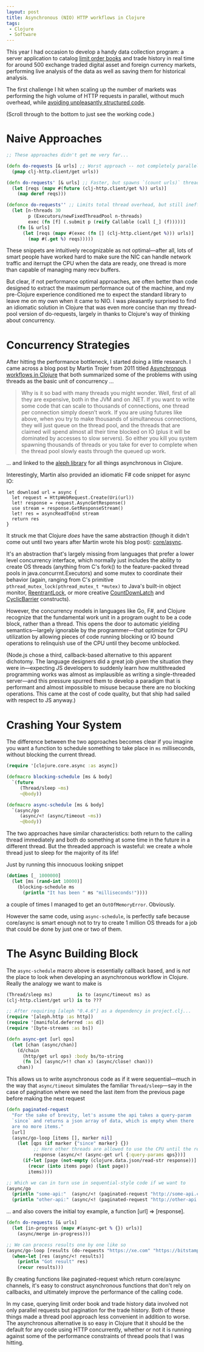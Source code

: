 ```yaml
---
layout: post
title: Asynchronous (NIO) HTTP workflows in Clojure
tags:
 - Clojure
 - Software
---
```


This year I had occasion to develop a handy data collection program: a server application to catalog [limit order books](https://www.investopedia.com/terms/l/limitorderbook.asp) and trade history in real time for around 500 exchange traded digital asset and foreign currency markets, performing live analysis of the data as well as saving them for historical analysis.

The first challenge I hit when scaling up the number of markets was performing the high volume of HTTP requests in parallel, without much overhead, while [avoiding unpleasantly structured code](http://callbackhell.com/).  

(Scroll through to the bottom to just see the working code.)

Naive Approaches
===

```clojure
;; These approaches didn't get me very far...

(defn do-requests [& urls] ;; Worst approach -- not completely parallel
  (pmap clj-http.client/get urls))

(defn do-requests' [& urls] ;; Faster, but spawns `(count urls)` threads
  (let [reqs (mapv #(future (clj-http.client/get %)) urls)]
    (map deref reqs)))

(defonce do-requests'' ;; Limits total thread overhead, but still inefficient
  (let [n-threads 30
        p (Executors/newFixedThreadPool n-threads)
        exec (fn [f] (.submit p (reify Callable (call [_] (f)))))]
    (fn [& urls]
      (let [reqs (mapv #(exec (fn [] (clj-http.client/get %))) urls)]
        (map #(.get %) reqs)))))
```

These snippets are intuitively recognizable as not optimal—after all, lots of smart people have worked hard to make sure the NIC can handle network traffic and iterrupt the CPU when the data are ready, one thread is more than capable of managing many recv buffers. 

But clear, if not performance optimal approaches, are often better than code designed to extract the maximum performance out of the machine, and my pre-Clojure experience conditioned me to expect the standard library to leave me on my own when it came to NIO. I was pleasantly surprised to find an idiomatic solution in Clojure that was even more concise than my thread-pool version of do-requests, largely in thanks to Clojure's way of thinking about concurrency.

Concurrency Strategies
===

After hitting the performance bottleneck, I started doing a little research. I came across a blog post by Martin Trojer from 2011 titled [Asynchronous workflows in Clojure](http://martintrojer.github.io/clojure/2011/12/22/asynchronous-workflows-in-clojure) that both summarized some of the problems with using threads as the basic unit of concurrency ...

> Why is it so bad with many threads you might wonder. Well, first of all they are expensive, both in the JVM and on .NET. If you want to write some code that can scale to thousands of connections, one thread per connection simply doesn’t work. If you are using futures like above, when you try to make thousands of simultaneous connections, they will just queue on the thread pool, and the threads that are claimed will spend almost all their time blocked on IO (plus it will be dominated by accesses to slow servers). So either you kill you system spawning thousands of threads or you take for ever to complete when the thread pool slowly easts through the queued up work.

... and linked to the [aleph library](https://github.com/ztellman/aleph) for all things asynchronous in Clojure.

Interestingly, Martin also provided an idiomatic F# code snippet for async IO:

```f#
let download url = async {
  let request = HttpWebRequest.Create(Uri(url))
  let! response = request.AsyncGetResponse()
  use stream = response.GetResponseStream()
  let! res = asyncReadToEnd stream
  return res
}
```

It struck me that Clojure _does_ have the same abstraction (though it didn't come out until two years after Martin wrote his blog post): [core/async](https://github.com/clojure/core.async). 

It's an abstraction that's largely missing from languages that prefer a lower level concurrency interface, which normally just includes the ability to create OS threads (anything from C's fork() to the feature-packed thread pools in java.concurrnt.Executors) and some mutex to coordinate their behavior (again, ranging from C's primitive `pthread_mutex_lock(pthread_mutex_t *mutex)` to Java's built-in object monitor, [ReentrantLock](https://docs.oracle.com/javase/7/docs/api/java/util/concurrent/locks/ReentrantLock.html), or more creative [CountDownLatch](https://docs.oracle.com/javase/7/docs/api/java/util/concurrent/CountDownLatch.html) and [CyclicBarrier](https://docs.oracle.com/javase/8/docs/api/?java/util/concurrent/package-summary.html) constructs).

However, the concurrency models in languages like Go, F#, and Clojure recognize that the fundamental work unit in a program ought to be a code block, rather than a thread. This opens the door to automatic yielding semantics—largely ignorable by the programmer—that optimize for CPU utilization by allowing pieces of code running blocking or IO bound operations to relinquish use of the CPU until they become unblocked.

(Node.js chose a third, callback-based alternative to this apparent dichotomy. The language designers did a great job given the situation they were in—expecting JS developers to suddenly learn how multithreaded programming works was almost as implausible as writing a single-threaded server—and this pressure spurred them to develop a paradigm that is performant and almost impossible to misuse because there are no blocking operations. This came at the cost of code quality, but that ship had sailed with respect to JS anyway.)

Crashing Your System
===

The difference between the two approaches becomes clear if you imagine you want a function to schedule something to take place in `ms` milliseconds, without blocking the current thread.

```clojure
(require '[clojure.core.async :as async])

(defmacro blocking-schedule [ms & body]
  `(future 
     (Thread/sleep ~ms) 
     ~@body))

(defmacro async-schedule [ms & body]
  `(async/go 
     (async/<! (async/timeout ~ms))
     ~@body))
```

The two approaches have similar characteristics: both return to the calling thread immediately and both do something at some time in the future in a different thread. But the threaded approach is wasteful: we create a whole thread just to sleep for the majority of its life!

Just by running this innocuous looking snippet

```clojure
(dotimes [_ 1000000]
  (let [ms (rand-int 10000)]
    (blocking-schedule ms 
      (println "It has been " ms "milliseconds!"))))
```

a couple of times I managed to get an `OutOfMemoryError`. Obviously. 

However the same code, using `async-schedule`, is perfectly safe because core/async is smart enough not to try to create 1 million OS threads for a job that could be done by just one or two of them.

The Async Building Block
===

The `async-schedule` macro above is essentially callback based, and is _not_ the place to look when developing an asynchronous workflow in Clojure. Really the analogy we want to make is

```clojure
(Thread/sleep ms)         is to (async/timeout ms) as
(clj-http.client/get url) is to ???
```

```clojure
;; After requiring [aleph "0.4.6"] as a dependency in project.clj...
(require '[aleph.http :as http])
(require '[manifold.deferred :as d])
(require '[byte-streams :as bs])

(defn async-get [url ops]
  (let [chan (async/chan)]
    (d/chain 
      (http/get url ops) :body bs/to-string 
      (fn [x] (async/>!! chan x) (async/close! chan)))
    chan))
```

This allows us to write asynchronous code as if it were sequential—much in the way that `async/timeout` simulates the familiar `Thread/sleep`—say in the case of pagination where we need the last item from the previous page before making the next request

```clojure
(defn paginated-request 
  "For the sake of brevity, let's assume the api takes a query-param 
  `since` and returns a json array of data, which is empty when there 
  are no more items."
  [url]
  (async/go-loop [items [], marker nil]
    (let [qps (if marker {"since" marker} {})
          ;; Here other threads are allowed to use the CPU until the response is ready
          response (async/<! (async-get url {:query-params qps}))]
      (if-let [page (not-empty (clojure.data.json/read-str response))]
        (recur (into items page) (last page))
        items))))

;; Which we can in turn use in sequential-style code if we want to
(async/go
  (println "some-api:"  (async/<! (paginated-request "http://some-api.com/endpoint")))
  (println "other-api:" (async/<! (paginated-request "http://other-api.com/endpoint"))))
```

... and also covers the initial toy example, a function [url] => [response].

```clojure
(defn do-requests [& urls]
  (let [in-progress (mapv #(async-get % {}) urls)]
    (async/merge in-progress)))

;; We can process results one by one like so
(async/go-loop [results (do-requests "https://xe.com" "https://bitstamp.com" ...)]
  (when-let [res (async/<! results)]
    (println "Got result" res)
    (recur results)))
```

By creating functions like paginated-request which return core/async channels, it's easy to construct asynchronous functions that don't rely on callbacks, and ultimately improve the performance of the calling code.

In my case, querying limit order book and trade history data involved not only parallel requests but pagination for the trade history. Both of these things made a thread pool approach less convenient in addition to worse. The asynchronous alternative is so easy in Clojure that it should be the default for any code using HTTP concurrently, whether or not it is running against some of the performance constraints of thread pools that I was hitting.
